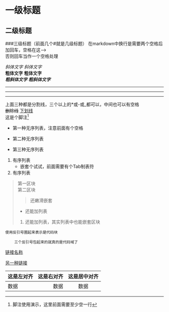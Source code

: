 一级标题
==
二级标题
--
###三级标题（前面几个#就是几级标题）
在markdown中换行是需要两个空格后加回车，空格在这-->  
否则回车当作一个空格处理

*斜体文字*
_斜体文字_  
**粗体文字**
__粗体文字__  
***粗斜体文字***
___粗斜体文字___  

* **
-- -
__ _
上面三种都是分割线，三个以上的*或-或_都可以，中间也可以有空格  
~~删除线~~
<u>下划线</u>  
这是个脚注[^hehe]  

[^hehe]:脚注使用演示，这里前面需要至少空一行

* 第一种无序列表，注意前面有个空格
- 第二种无序列表
+ 第三种无序列表  
1. 有序列表
    * 嵌套个试试，前面需要有个Tab制表符
2. 有序列表  
> 第一区块  
> 第二区块
>> 还嫩滑嵌套
> * 还能加列表
> 1. 还能加列表，其实列表中也能嵌套区块  

`使用反引号圈起来表示是代码块`

```
    三个反引号包起来的就真的是代码域了
```    
[链接名称](链接地址)  

[另一种链接][1]  

[1]:链接地址，前面得空一行  

| 这是左对齐 | 这是右对齐 | 这是居中对齐 |  
| :--- | ---: | :---: |
| 数据 | 数据 | 数据 |